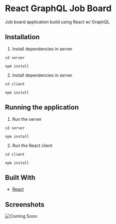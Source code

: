 # React GraphQL Job Board

Job board application build using React w/ GraphQL

## Installation

1. Install dependencies in server

```
cd server
```

```
npm install
```

2. Install dependencies in server

```
cd client
```

```
npm install
```

## Running the application

1. Run the server

```
cd server
```

```
npm install
```

2. Run the React client

```
cd client
```

```
npm install
```

## Built With

- [React](https://reactjs.org/)

## Screenshots

![Coming Soon](https://upload.wikimedia.org/wikipedia/commons/8/80/Comingsoon.png "Coming Soon")
